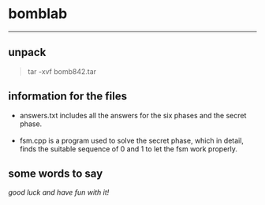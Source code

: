 # bomblab
---
## unpack
> tar -xvf bomb842.tar

## information for the files
* answers.txt includes all the answers for the six phases and the secret phase.<br/><br/>
* fsm.cpp is a program used to solve the secret phase, which in detail, finds the suitable sequence of 0 and 1 to let the fsm work properly.

## some words to say
_good luck and have fun with it!_
